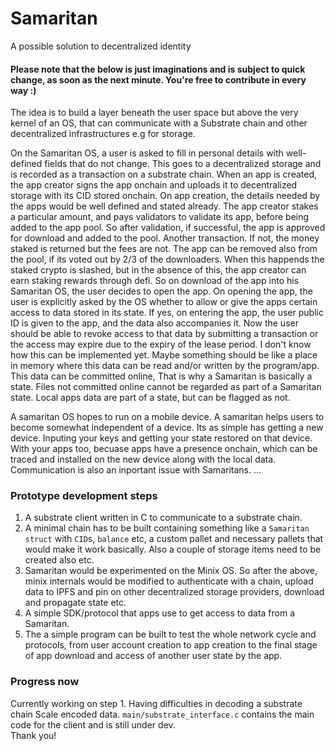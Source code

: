 # Samaritan
A possible solution to decentralized identity

#### Please note that the below is just imaginations and is subject to quick change, as soon as the next minute. You're free to contribute in every way :)

The idea is to build a layer beneath the user space but above the very kernel of an OS, that can communicate with a Substrate chain and other decentralized infrastructures e.g for storage.

On the Samaritan OS, a user is asked to fill in personal details with well-defined fields that do not change. This goes to a decentralized storage and is recorded as a transaction on a substrate chain.
When an app is created, the app creator signs the app onchain and uploads it to decentralized storage with its CID stored onchain. On app creation, the details needed by the apps would be well defined and stated already. The app creator stakes a particular amount, and pays validators to validate its app, before being added to the app pool. So after validation, if successful, the app is approved for download and added to the pool. Another transaction. If not, the money staked is returned but the fees are not. The app can be removed also from the pool, if its voted out by 2/3 of the downloaders. When this happends the staked crypto is slashed, but in the absence of this, the app creator can earn staking rewards through defi. So on download of the app into his Samaritan OS, the user decides to open the app.
On opening the app, the user is explicitly asked by the OS whether to allow or give the apps certain access to data stored in its state. If yes, on entering the app, the user public ID is given to the app, and the data also accompanies it. Now the user should be able to revoke access to that data by submitting a transaction or the access may expire due to the expiry of the lease period. I don't know how this can be implemented yet. Maybe something should be like a place in memory where this data can be read and/or written by the program/app. This data can be committed online, That is why a Samaritan is basically a state. Files not committed online cannot be regarded as part of a Samaritan state. Local apps data are part of a state, but can be flagged as not. 

A samaritan OS hopes to run on a mobile device. A samaritan helps users to become somewhat independent of a device. Its as simple has getting a new device. Inputing your keys and getting your state restored on that device. With your apps too, becuase apps have a presence onchain, which can be traced and installed on the new device along with the local data.
Communication is also an inportant issue with Samaritans.
...


### Prototype development steps
1. A substrate client written in C to communicate to a substrate chain.
2. A minimal chain has to be built containing something like a ```Samaritan struct``` with ```CID```s, ```balance``` etc, a custom pallet and necessary pallets that would make it work basically. Also a couple of storage items need to be created also etc.
3. Samaritan would be experimented on the Minix OS. So after the above, minix internals would be modified to authenticate with a chain, upload data to IPFS and pin on other decentralized storage providers, download and propagate state etc.
4. A simple SDK/protocol that apps use to get access to data from a Samaritan.
5. The a simple program can be built to test the whole network cycle and protocols, from user account creation to app creation to the final stage of app download and access of another user state by the app.

### Progress now
Currently working on step 1. Having difficulties in decoding a substrate chain Scale encoded data. ```main/substrate_interface.c``` contains the main code for the client and is still under dev. <br>
Thank you!
